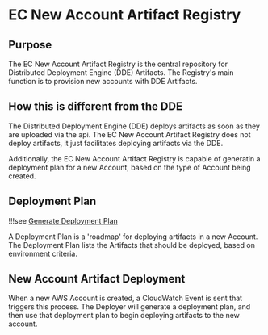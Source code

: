 # EC New Account Artifact Registry

## Purpose

The EC New Account Artifact Registry is the central repository for Distributed Deployment Engine (DDE) Artifacts.  The Registry's main function is to provision new accounts with DDE Artifacts.

## How this is different from the DDE

The Distributed Deployment Engine (DDE) deploys artifacts as soon as they are uploaded via the api.  The EC New Account Artifact Registry does not deploy artifacts, it just facilitates deploying artifacts via the DDE.

Additionally, the EC New Account Artifact Registry is capable of generatin a deployment plan for a new Account, based on the type of Account being created.

## Deployment Plan

!!!see
    [Generate Deployment Plan](api.md#generatedeploymentplan)

A Deployment Plan is a 'roadmap' for deploying artifacts in a new Account.  The Deployment Plan lists the Artifacts that should be deployed, based on environment criteria.

## New Account Artifact Deployment

When a new AWS Account is created, a CloudWatch Event is sent that triggers this process.  The Deployer will generate a deployment plan, and then use that deployment plan to begin deploying artifacts to the new account.
